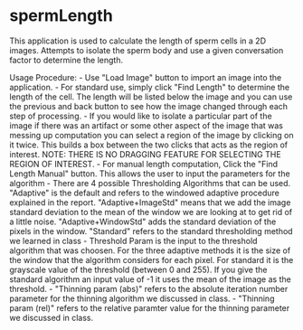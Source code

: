 # spermLength


This application is used to calculate the length of sperm cells in a 2D images. Attempts to isolate the sperm body and use a given conversation factor to determine the length.

Usage Procedure:
	- Use "Load Image" button to import an image into the application. 
	- For standard use, simply click "Find Length" to determine the length of the cell. The length will be listed below the image and you can use the previous and back button to see how the image changed through each step of processing. 
	- If you would like to isolate a particular part of the image if there was an artifact or some other aspect of the image that was messing up computation you can select a region of the image by clicking on it twice. This builds a box between the two clicks that acts as the region of interest. NOTE: THERE IS NO DRAGGING FEATURE FOR SELECTING THE REGION OF INTEREST. 
	- For manual length computation, Click the "Find Length Manual" button. This allows the user to input the parameters for the algorithm
		- There are 4 possible Thresholding Algorithms that can be used. "Adaptive" is the default and refers to the windowed adaptive procedure explained in the report. "Adaptive+ImageStd" means that we add the image standard deviation to the mean of the window we are looking at to get rid of a little noise. "Adaptive+WindowStd" adds the standard deviation of the pixels in the window. "Standard" refers to the standard thresholding method we learned in class
		- Threshold Param is the input to the threshold algorithm that was choosen. For the three adaptive methods it is the size of the window that the algorithm considers for each pixel. For standard it is the grayscale value of the threshold (between 0 and 255). If you give the standard algorithm an input value of -1 it uses the mean of the image as the threshold. 
		- "Thinning param (abs)"  refers to the absolute iteration number parameter for the thinning algorithm we discussed in class.
		- "Thinning param (rel)" refers to the relative paramter value for the thinning parameter we discussed in class. 